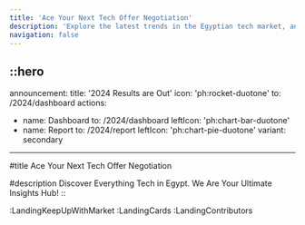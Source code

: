 ```yaml
---
title: 'Ace Your Next Tech Offer Negotiation'
description: 'Explore the latest trends in the Egyptian tech market, analyze salaries, and get personalized negotiation strategies based on your CV.'
navigation: false
---
```


::hero
---
announcement:
  title: '2024 Results are Out'
  icon: 'ph:rocket-duotone'
  to: /2024/dashboard
actions:
  - name: Dashboard
    to: /2024/dashboard
    leftIcon: 'ph:chart-bar-duotone'
  - name: Report
    to: /2024/report
    leftIcon: 'ph:chart-pie-duotone'
    variant: secondary
---

#title
Ace Your Next Tech Offer Negotiation

#description
Discover Everything Tech in Egypt. We Are Your Ultimate Insights Hub!
::

:LandingKeepUpWithMarket
:LandingCards
:LandingContributors


